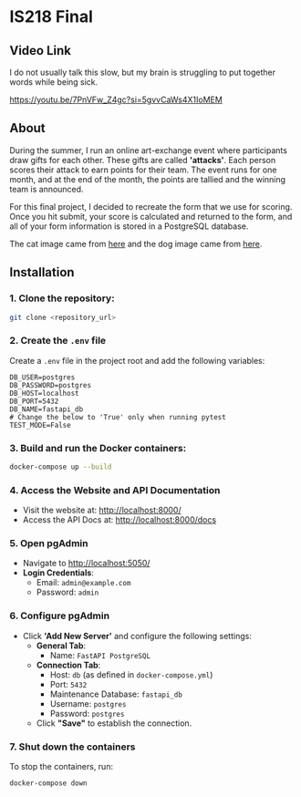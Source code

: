# IS218 Final

## Video Link
I do not usually talk this slow, but my brain is struggling to put together words while being sick.

[https://youtu.be/7PnVFw_Z4gc?si=5gvvCaWs4X1IoMEM
](https://youtu.be/7PnVFw_Z4gc?si=5gvvCaWs4X1IoMEM)
## About
During the summer, I run an online art-exchange event where participants draw gifts for each other. These gifts are called **'attacks'**. Each person scores their attack to earn points for their team. The event runs for one month, and at the end of the month, the points are tallied and the winning team is announced.

For this final project, I decided to recreate the form that we use for scoring. Once you hit submit, your score is calculated and returned to the form, and all of your form information is stored in a PostgreSQL database.

The cat image came from [here](https://store.line.me/stickershop/product/16919130/en) and the dog image came from [here](https://store.line.me/stickershop/product/15939506/en).

## Installation

### 1. Clone the repository:
```bash
git clone <repository_url>
```

### 2. Create the `.env` file
Create a `.env` file in the project root and add the following variables:
```env
DB_USER=postgres
DB_PASSWORD=postgres
DB_HOST=localhost
DB_PORT=5432
DB_NAME=fastapi_db
# Change the below to 'True' only when running pytest
TEST_MODE=False
```

### 3. Build and run the Docker containers:
```bash
docker-compose up --build
```

### 4. Access the Website and API Documentation
- Visit the website at: [http://localhost:8000/](http://localhost:8000/)
- Access the API Docs at: [http://localhost:8000/docs](http://localhost:8000/docs)

### 5. Open pgAdmin
- Navigate to [http://localhost:5050/](http://localhost:5050/)
- **Login Credentials**:
  - Email: `admin@example.com`
  - Password: `admin`

### 6. Configure pgAdmin
- Click **'Add New Server'** and configure the following settings:
  - **General Tab**:
    - Name: `FastAPI PostgreSQL`
  - **Connection Tab**:
    - Host: `db` (as defined in `docker-compose.yml`)
    - Port: `5432`
    - Maintenance Database: `fastapi_db`
    - Username: `postgres`
    - Password: `postgres`
  - Click **"Save"** to establish the connection.

### 7. Shut down the containers
To stop the containers, run:
```bash
docker-compose down
```

